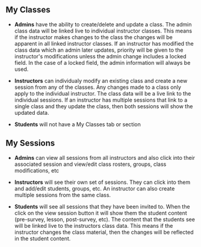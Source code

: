 ## My Classes

 - **Admins** have the ability to create/delete and update a class.  The admin class data will be linked live to individual instructor classes.  This means if the instructor makes changes to the class the changes will be apparent in all linked instructor classes.  If an instructor has modified the class data which an admin later updates, priority will be given to the instructor's modifications unless the admin change includes a locked field.  In the case of a locked field, the admin information will always be used.
 
 - **Instructors** can individualy modify an existing class and create a new session from any of the classes.  Any changes made to a class only apply to the individual instructor.  The class data will be a live link to the individual sessions.  If an instructor has multiple sessions that link to a single class and they update the class, then both sessions will show the updated data.
 
 - **Students** will not have a My Classes tab or section

## My Sessions

- **Admins** can view all sessions from all instructors and also click into their associated session and view/edit class rosters, groups, class modifications, etc

- **Instructors** will see their own set of sessions.  They can click into them and add/edit students, groups, etc.  An instructor can also create multiple sessions from the same class.

- **Students** will see all sessions that they have been invited to.  When the click on the view session button it will show them the student content (pre-survey, lesson, post-survey, etc).  The content that the students see will be linked live to the instructors class data.  This means if the instructor changes the class material, then the changes will be reflected in the student content.
